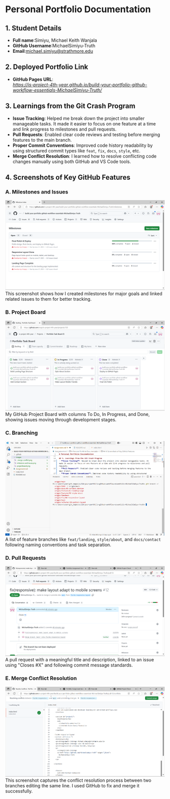 # Personal Portfolio Documentation

## 1. Student Details

- **Full name**:Simiyu, Michael Keith Wanjala
- **GitHub Username**:MichaelSimiyu-Truth
- **Email**:michael.simiyu@strathmore.edu

## 2. Deployed Portfolio Link

- **GitHub Pages URL**:  
  _https://is-project-4th-year.github.io/build-your-portfolio-github-workflow-essentials-MichaelSimiyu-Truth/_

## 3. Learnings from the Git Crash Program
- **Issue Tracking**: Helped me break down the project into smaller manageable tasks. It made it easier to focus on one feature at a time and link progress to milestones and pull requests.
- **Pull Requests**: Enabled clear code reviews and testing before merging features to the main branch.
- **Proper Commit Conventions**: Improved code history readability by using structured commit types like `feat`, `fix`, `docs`, `style`, etc.
- **Merge Conflict Resolution**: I learned how to resolve conflicting code changes manually using both GitHub and VS Code tools.

## 4. Screenshots of Key GitHub Features


### A. Milestones and Issues
![Milestones and Issues](images/milestoneandissues.png)  
This screenshot shows how I created milestones for major goals and linked related issues to them for better tracking.

### B. Project Board
![Project Board](images/projectboard.png)  
My GitHub Project Board with columns To Do, In Progress, and Done, showing issues moving through development stages.

### C. Branching
![Branch List](images/branches.png)  
A list of feature branches like `feat/landing`, `style/about`, and `docs/contact` following naming conventions and task separation.

### D. Pull Requests
![Pull Request](images/pullrequest.png)  
A pull request with a meaningful title and description, linked to an issue using "Closes #X" and following commit message standards.

### E. Merge Conflict Resolution
![Merge Conflict](images/mergeconflict.png)  
This screenshot captures the conflict resolution process between two branches editing the same line. I used GitHub to fix and merge it successfully.
